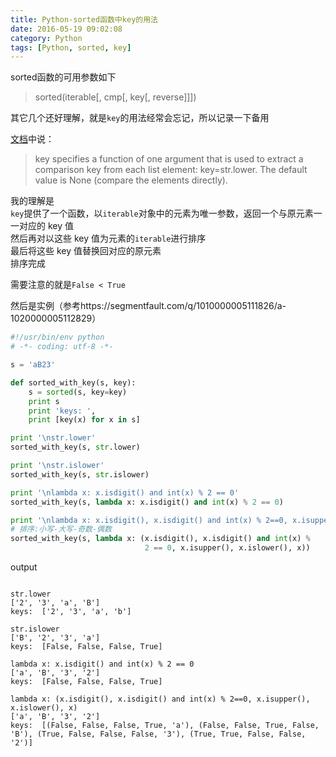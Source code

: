 ```yaml
---
title: Python-sorted函数中key的用法
date: 2016-05-19 09:02:08
category: Python
tags: [Python, sorted, key]
---
```


sorted函数的可用参数如下
> sorted(iterable[, cmp[, key[, reverse]]])

其它几个还好理解，就是`key`的用法经常会忘记，所以记录一下备用

[文档](http://devdocs.io/python~2.7/library/functions#sorted)中说：
> key specifies a function of one argument that is used to extract a comparison key from each list element: key=str.lower. The default value is None (compare the elements directly).

我的理解是   
`key`提供了一个函数，以`iterable`对象中的元素为唯一参数，返回一个与原元素一一对应的 key 值   
然后再对以这些 key 值为元素的`iterable`进行排序   
最后将这些 key 值替换回对应的原元素   
排序完成
   
需要注意的就是`False < True`

然后是实例（参考https://segmentfault.com/q/1010000005111826/a-1020000005112829）



```py
#!/usr/bin/env python
# -*- coding: utf-8 -*-

s = 'aB23'

def sorted_with_key(s, key):
    s = sorted(s, key=key)
    print s
    print 'keys: ',
    print [key(x) for x in s]

print '\nstr.lower'
sorted_with_key(s, str.lower)

print '\nstr.islower'
sorted_with_key(s, str.islower)

print '\nlambda x: x.isdigit() and int(x) % 2 == 0'
sorted_with_key(s, lambda x: x.isdigit() and int(x) % 2 == 0)

print '\nlambda x: x.isdigit(), x.isdigit() and int(x) % 2==0, x.isupper(), x.islower(), x'
# 排序:小写-大写-奇数-偶数
sorted_with_key(s, lambda x: (x.isdigit(), x.isdigit() and int(x) %
                              2 == 0, x.isupper(), x.islower(), x))
```

output

```

str.lower
['2', '3', 'a', 'B']
keys:  ['2', '3', 'a', 'b']

str.islower
['B', '2', '3', 'a']
keys:  [False, False, False, True]

lambda x: x.isdigit() and int(x) % 2 == 0
['a', 'B', '3', '2']
keys:  [False, False, False, True]

lambda x: (x.isdigit(), x.isdigit() and int(x) % 2==0, x.isupper(), x.islower(), x)
['a', 'B', '3', '2']
keys:  [(False, False, False, True, 'a'), (False, False, True, False, 'B'), (True, False, False, False, '3'), (True, True, False, False, '2')]

```
